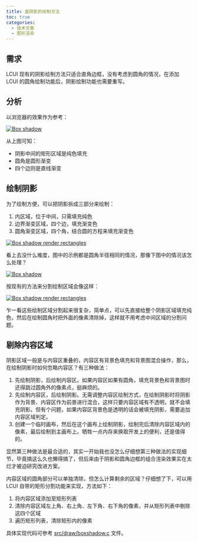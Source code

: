 ```yaml
---
title: 盒阴影的绘制方法
toc: true
categories:
  - 技术文章
  - 图形渲染
---
```

## 需求

LCUI 现有的阴影绘制方法只适合直角边框，没有考虑到圆角的情况，在添加 LCUI 的圆角绘制功能后，阴影绘制功能也需要重写。

<!-- more -->

## 分析

以浏览器的效果作为参考：

[![Box shadow](/static/images/devlog/20190810095344.png "Box shadow")](/static/images/devlog/20190810095344.png)

从上图可知：

- 阴影中间的矩形区域是纯色填充
- 圆角是圆形渐变
- 四个边则是直线渐变

## 绘制阴影

为了绘制方便，可以把阴影拆成三部分来绘制：

1. 内区域，位于中间，只需填充纯色
1. 边界渐变区域，四个边，填充渐变色
1. 圆角渐变区域，四个角，结合圆的方程来填充渐变色

[![Box shadow render rectangles](/static/images/devlog/20190810095035.png "Box shadow render rectangles")](/static/images/devlog/20190810095035.png)

看上去没什么难度，图中的示例都是圆角半径相同的情况，那像下图中的情况该怎么处理？

[![Box shadow](/static/images/devlog/20190810102832.png "Box shadow")](/static/images/devlog/20190810102832.png)

按现有的方法来分割绘制区域会像这样：

[![Box shadow render rectangles](/static/images/devlog/20190810104543.png "Box shadow render rectangles")](/static/images/devlog/20190810104543.png)

乍一看这些绘制区域分割起来很复杂，简单点，可以先直接给整个阴影区域填充纯色，然后在绘制圆角时把外面的像素清除掉，这样就不用考虑中间区域的分割问题。

## 剔除内容区域

阴影区域一般是与内容区重叠的，内容区有背景色填充和背景图混合操作，那么，在绘制阴影时如何忽略内容区？有三种做法：

1. 先绘制阴影，后绘制内容区。如果内容区如果有圆角，填充背景色和背景图时还得跳过圆角外的像素点，挺麻烦的。
1. 先绘制内容区，后绘制阴影。无需调整内容区绘制方式，在绘制阴影时将阴影作为背景、内容区作为前景进行混合，这样只要内容区域有不透明，就不会填充阴影。但有个问题，如果内容区背景色是透明的话会被填充阴影，需要追加内容区域判定。
1. 创建一个临时画布，然后在这个画布上绘制阴影，绘制完后清除内容区域内的像素，最后绘制到主画布上。牺牲一点内存来换取开发上的便利，还是值得的。

显然第三种做法是最合适的，其实一开始我也没怎么仔细想第三种做法的实现细节，毕竟搞这么久也懒得搞了，但后来由于阴影和圆角边框的组合渲染效果实在太烂才被迫研究改进方案。

内容区域的圆角部分可以单独清除，但怎么计算剩余的区域？仔细想了下，可以用 LCUI 自带的矩形分割功能来实现，方法如下：

1. 将内容区域添加至矩形列表
1. 清除内容区域左上角、右上角、左下角、右下角的像素，并从矩形列表中剔除这四个区域
1. 遍历矩形列表，清除矩形内的像素

具体实现代码可参考 [src/draw/boxshadow.c](https://github.com/lc-soft/LCUI/blob/480737bc48ee328aa3eece53339572367c509f17/src/draw/boxshadow.c#L509) 文件。
